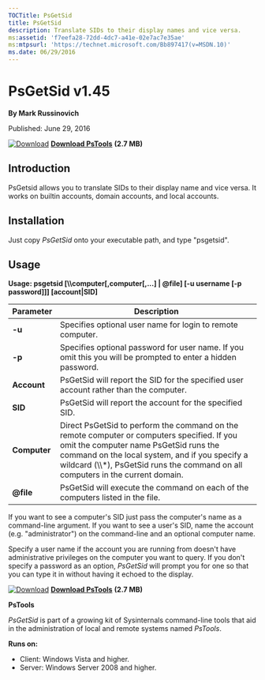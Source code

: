 ```yaml
--- 
TOCTitle: PsGetSid
title: PsGetSid
description: Translate SIDs to their display names and vice versa.
ms:assetid: 'f7eefa28-72dd-4dc7-a41e-02e7ac7e35ae'
ms:mtpsurl: 'https://technet.microsoft.com/Bb897417(v=MSDN.10)'
ms.date: 06/29/2016
---
```


PsGetSid v1.45
==============

**By Mark Russinovich**

Published: June 29, 2016

[![Download](media/shared/Download_sm.png)](https://download.sysinternals.com/files/PSTools.zip) [**Download PsTools**](https://download.sysinternals.com/files/PSTools.zip) **(2.7 MB)**


## Introduction

PsGetsid allows you to translate SIDs to their display name and vice
versa. It works on builtin accounts, domain accounts, and local
accounts.

## Installation

Just copy *PsGetSid* onto your executable path, and type "psgetsid".

## Usage

<strong>Usage: psgetsid \[\\\\computer\[,computer\[,...\] | @file\] \[-u
username \[-p password\]\]\] \[account|SID\]</strong>

 
|       Parameter        |                                                                                                                                 Description                                                                                                                                  |
|------------------------|------------------------------------------------------------------------------------------------------------------------------------------------------------------------------------------------------------------------------------------------------------------------------|
|         **-u**         |                                                                                                          Specifies optional user name for login to remote computer.                                                                                                          |
|         **-p**         |                                                                                 Specifies optional password for user name. If you omit this you will be prompted to enter a hidden password.                                                                                 |
|      **Account**       |                                                                                            PsGetSid will report the SID for the specified user account rather than the computer.                                                                                             |
|        **SID**         |                                                                                                           PsGetSid will report the account for the specified SID.                                                                                                            |
|      **Computer**      | Direct PsGetSid to perform the command on the remote computer or computers specified. If you omit the computer name PsGetSid runs the command on the local system, and if you specify a wildcard (\\\\\*), PsGetSid runs the command on all computers in the current domain. |
| <strong>@file</strong> |                                                                                                PsGetSid will execute the command on each of the computers listed in the file.                                                                                                |

If you want to see a computer's SID just pass the computer's name as a
command-line argument. If you want to see a user's SID, name the account
(e.g. "administrator") on the command-line and an optional computer
name.

Specify a user name if the account you are running from doesn't have
administrative privileges on the computer you want to query. If you
don't specify a password as an option, *PsGetSid* will prompt you for
one so that you can type it in without having it echoed to the display.

[![Download](media/shared/Download_sm.png)](https://download.sysinternals.com/files/PSTools.zip) [**Download PsTools**](https://download.sysinternals.com/files/PSTools.zip) **(2.7 MB)**
 

**PsTools**

*PsGetSid* is part of a growing kit of Sysinternals command-line tools
that aid in the administration of local and remote systems named
*PsTools*.

 

**Runs on:**

-   Client: Windows Vista and higher.
-   Server: Windows Server 2008 and higher.
